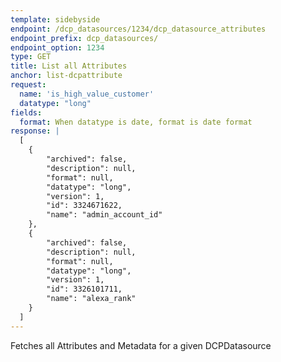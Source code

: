 ```yaml
---
template: sidebyside
endpoint: /dcp_datasources/1234/dcp_datasource_attributes
endpoint_prefix: dcp_datasources/
endpoint_option: 1234
type: GET
title: List all Attributes
anchor: list-dcpattribute
request:
  name: 'is_high_value_customer'
  datatype: "long"
fields:
  format: When datatype is date, format is date format
response: |
  [
  	{
    	"archived": false,
    	"description": null,
    	"format": null,
    	"datatype": "long",
    	"version": 1,
    	"id": 3324671622,
    	"name": "admin_account_id"
  	},
  	{
    	"archived": false,
    	"description": null,
    	"format": null,
    	"datatype": "long",
    	"version": 1,
    	"id": 3326101711,
    	"name": "alexa_rank"
  	}
  ]
---
```

Fetches all Attributes and Metadata for a given DCPDatasource
